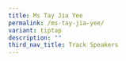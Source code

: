 ```yaml
---
title: Ms Tay Jia Yee
permalink: /ms-tay-jia-yee/
variant: tiptap
description: ""
third_nav_title: Track Speakers
---
```

